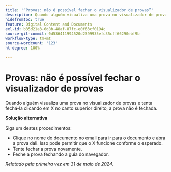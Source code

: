 ```yaml
---
title: '“Provas: não é possível fechar o visualizador de provas”'
description: Quando alguém visualiza uma prova no visualizador de provas e tenta fechá-la clicando em X no canto superior direito, a prova não é fechada. Uma solução alternativa está disponível.
hidefromtoc: true
feature: Digital Content and Documents
exl-id: b35d21a3-6d8b-48af-87fc-e0f63cf0194c
source-git-commit: 0d536411994520d2399935efc35cff66290ebf9b
workflow-type: tm+mt
source-wordcount: '123'
ht-degree: 100%

---
```


# Provas: não é possível fechar o visualizador de provas


<!--
>[!NOTE]
>
>This issue was fixed on October 31, 2024.
-->

Quando alguém visualiza uma prova no visualizador de provas e tenta fechá-la clicando em X no canto superior direito, a prova não é fechada.

**Solução alternativa**

Siga um destes procedimentos:

* Clique no nome do documento no email para ir para o documento e abra a prova dali. Isso pode permitir que o X funcione conforme o esperado.
* Tente fechar a prova novamente.
* Feche a prova fechando a guia do navegador.

_Relatado pela primeira vez em 31 de maio de 2024._
